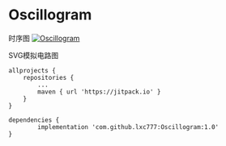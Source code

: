 # Oscillogram
时序图
[![Oscillogram](https://jitpack.io/v/lxc777/Oscillogram.svg)](https://jitpack.io/#lxc777/Oscillogram)

	
SVG模拟电路图

	allprojects {
		repositories {
			...
			maven { url 'https://jitpack.io' }
		}
	}
  
  	dependencies {
	        implementation 'com.github.lxc777:Oscillogram:1.0'
	}
  
  
